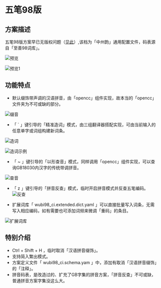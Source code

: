 # 五笔98版

## 方案描述

五笔98版方案早已无版权问题（[见此](https://github.com/yanhuacuo/98wubi-tables/blob/master/README.md)）,该档为「中州韵」通用配置文件，码表源自「至善98词库」。 

![预览](https://raw.githubusercontent.com/yanhuacuo/98WB/master/issues/%E9%A2%84%E8%A7%88.png)

![预览1](https://raw.githubusercontent.com/yanhuacuo/98WB/master/issues/%E9%A2%84%E8%A7%881.png)

## 功能特点

- 默认缀饰带声调的汉语拼音，由「opencc」组件实现，故本当的「opencc」文件夹为不可或缺的部分。

![缀音](https://raw.githubusercontent.com/yanhuacuo/98WB/master/issues/%E9%A2%84%E8%A7%882.png)

- 「 \` 」键引导的「精准造词」模式，由三组翻译器搭配实现，可由当前输入的任意单字或词组构建新词条。

![造词](https://raw.githubusercontent.com/yanhuacuo/98WB/master/issues/%E9%A2%84%E8%A7%883.png)

![造词示例 ](https://raw.githubusercontent.com/yanhuacuo/98WB/master/issues/%E9%A2%84%E8%A7%886.png)

- 「 ~ 」键引导的「以形查音」模式，同样调用「opencc」组件实现，可以查询GB18030内汉字的传统带调拼音。

![查音](https://raw.githubusercontent.com/yanhuacuo/98WB/master/issues/%E9%A2%84%E8%A7%884.png)

- 「 z 」键引导的「拼音反查」模式，临时开启拼音模式并反查五笔编码。
![反查](https://raw.githubusercontent.com/yanhuacuo/98WB/master/issues/%E5%8F%8D%E6%9F%A5.png)

- 扩展词库「 wubi98_ci.extended.dict.yaml 」可以直接批量写入词条，无需写入相应编码，如有需要也可添加词频来微调「重码」的条目。

![扩展词库](https://raw.githubusercontent.com/yanhuacuo/98WB/master/issues/%E6%89%A9%E5%B1%95%E8%AF%8D%E5%BA%93.png)

## 特别介绍

- Ctrl + Shift + H ，临时取消「汉语拼音缀饰」。
- 支持简入繁出模式。
- 方案定义文件「 wubi98_ci.schema.yam 」中，添加有取消「汉语拼音缀饰」的「注释」。
- 拼音码表，是改造过的、扩充了GB字集的拼音方案，「拼音反查」不可或缺，普通拼音方案字集没这么大。
